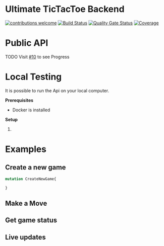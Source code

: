 # Ultimate TicTacToe Backend

[![contributions welcome](https://img.shields.io/badge/contributions-welcome-brightgreen.svg?style=flat)](https://github.com/ultimate-ttt/ultimate-ttt-backend/issues)
[![Build Status](https://dev.azure.com/ultimate-ttt/ultimate-ttt/_apis/build/status/ultimate-ttt-Build?branchName=master)](https://dev.azure.com/ultimate-ttt/ultimate-ttt/_build/latest?definitionId=2&branchName=master)
[![Quality Gate Status](https://sonarcloud.io/api/project_badges/measure?project=ultimate-ttt-backend&metric=alert_status)](https://sonarcloud.io/dashboard?id=ultimate-ttt-backend)
[![Coverage](https://sonarcloud.io/api/project_badges/measure?project=ultimate-ttt-backend&metric=coverage)](https://sonarcloud.io/dashboard?id=ultimate-ttt-backend)

# Public API
TODO Visit [#10](https://github.com/ultimate-ttt/ultimate-ttt-backend/issues/10) to see Progress

# Local Testing
It is possible to run the Api on your local computer.

**Prerequisites**
- Docker is installed

**Setup**

1. 

# Examples

## Create a new game

```graphql
mutation CreateNewGame{

}
```

## Make a Move

## Get game status

## Live updates